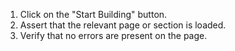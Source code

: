 1. Click on the "Start Building" button.
2. Assert that the relevant page or section is loaded.
3. Verify that no errors are present on the page.